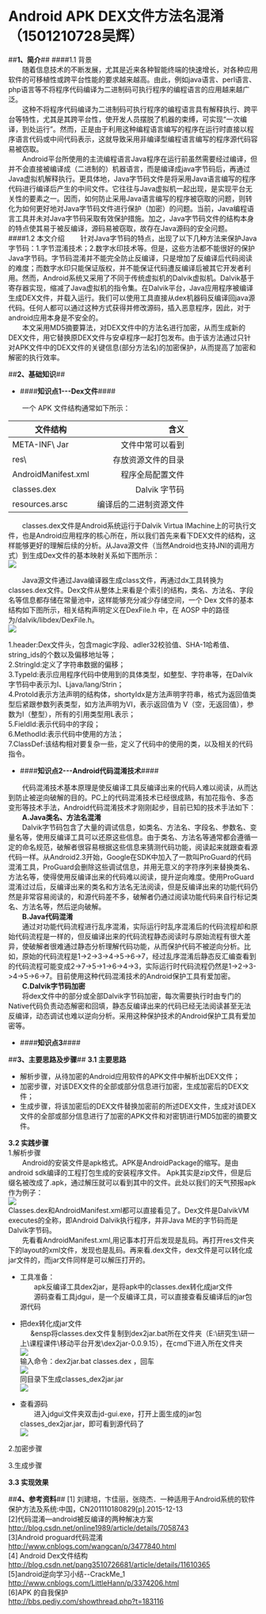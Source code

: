 # Android APK DEX文件方法名混淆（1501210728吴辉）

##**1、简介**##
####1.1 背景  
&ensp;&ensp;&ensp;&ensp;随着信息技术的不断发展，尤其是近来各种智能终端的快速增长，对各种应用软件的可移植性或跨平台性能的要求越来越高。由此，例如java语言、perl语言、php语言等不将程序代码编译为二进制码可执行程序的编程语言的应用越来越广泛。  
&ensp;&ensp;&ensp;&ensp;这种不将程序代码编译为二进制码可执行程序的编程语言具有解释执行、跨平台等特性，尤其是其跨平台性，使开发人员摆脱了机器的束缚，可实现“一次编译，到处运行”。然而，正是由于利用这种编程语言编写的程序在运行时直接以程序语言代码或中间代码表示，这就导致采用非编译型编程语言编写的程序源代码容易被窃取。  
&ensp;&ensp;&ensp;&ensp;Android平台所使用的主流编程语言Java程序在运行前虽然需要经过编译，但并不会直接被编译成（二进制的）机器语言，而是编译成java字节码后，再通过Java虚拟机解释执行。更具体地，Java字节码文件是将采用Java语言编写的程序代码进行编译后产生的中间文件。它往往与Java虚拟机一起出现，是实现平台无关性的要素之一。因而，如何防止采用Java语言编写的程序被窃取的问题，则转化为如何更好地对Java字节码文件进行保护（加密）的问题。当前，Java编程语言工具并未对Java字节码采取有效保护措施。加之，Java字节码文件的结构本身的特点使其易于被反编译，源码易被窃取，故存在Java源码的安全问题。
####1.2 本文介绍
&ensp;&ensp;&ensp;&ensp;针对Java字节码的特点，出现了以下几种方法来保护Java字节码：1.字节混淆技术；2.数字水印技术等。但是，这些方法都不能很好的保护Java字节码。字节码混淆并不能完全防止反编译，只是增加了反编译后代码阅读的难度；而数字水印只能保证版权，并不能保证代码遭反编译后被其它开发者利用。然而，Android系统又采用了不同于传统虚拟机的Dalvik虚拟机。Dalvik基于寄存器实现，缩减了Java虚拟机的指令集。在Dalvik平台，Java应用程序被编译生成DEX文件，并载入运行。我们可以使用工具直接从dex机器码反编译回java源代码。任何人都可以通过这种方式获得并修改源码，插入恶意程序，因此，对于android应用本身是不安全的。  
&ensp;&ensp;&ensp;&ensp;本文采用MD5摘要算法，对DEX文件中的方法名进行加密，从而生成新的DEX文件，用它替换原DEX文件与安卓程序一起打包发布。由于该方法通过只针对APK文件中的DEX文件的关键信息(部分方法名)的加密保护，从而提高了加密和解密的执行效率。

##**2、基础知识**##
* ####**知识点1---Dex文件**####

&ensp;&ensp;&ensp;&ensp;一个 APK 文件结构通常如下所示：    

| **文件结构**        | **含义**   |
| --------   | -----:  | 
| META-INF\ Jar |     文件中常可以看到|
| res\ |存放资源文件的目录|
| AndroidManifest.xml |程序全局配置文件|
| classes.dex| Dalvik 字节码|
| resources.arsc |编译后的二进制资源文件|
&ensp;&ensp;&ensp;&ensp;classes.dex文件是Android系统运行于Dalvik Virtua lMachine上的可执行文件，也是Android应用程序的核心所在，所以我们首先来看下DEX文件的结构，这样能够更好的理解后续的分析。从Java源文件（当然Android也支持JNI的调用方式）到生成Dex文件的基本映射关系如下图所示：  
![](1.png)

&ensp;&ensp;&ensp;&ensp;Java源文件通过Java编译器生成class文件，再通过dx工具转换为classes.dex文件。Dex文件从整体上来看是个索引的结构，类名、方法名、字段名等信息都存储在常量池中，这样能够充分减少存储空间，一个 Dex 文件的基本结构如下图所示，相关结构声明定义在DexFile.h 中，在 AOSP 中的路径为/dalvik/libdex/DexFile.h。  
![](2.png)

1.header:Dex文件头，包含magic字段、adler32校验值、SHA-1哈希值、string_ids的个数以及偏移地址等；  
2.StringId:定义了字符串数据的偏移；  
3.TypeId:表示应用程序代码中使用到的具体类型，如整型、字符串等，在Dalvik字节码中表示为I、Ljava/lang/Strin；  
4.ProtoId表示方法声明的结构体，shortyIdx是方法声明字符串，格式为返回值类型后紧跟参数列表类型，如方法声明为VI，表示返回值为 V（空，无返回值），参数为I（整型），所有的引用类型用L表示；  
5.FieldId:表示代码中的字段；  
6.MethodId:表示代码中使用的方法；  
7.ClassDef:该结构相对要复杂一些，定义了代码中的使用的类，以及相关的代码指令。

* ####**知识点2---Android代码混淆技术**####

&ensp;&ensp;&ensp;&ensp;代码混淆技术基本原理是使反编译工具反编译出来的代码人难以阅读，从而达到防止被逆向破解的目的。PC上的代码混淆技术已经很成熟，有加花指令、多态变形等技术手法，Android代码混淆技术才刚刚起步，目前已知的技术手法如下：  
&ensp;&ensp;&ensp;&ensp;**A.Java类名、方法名混淆**  
&ensp;&ensp;&ensp;&ensp;Dalvik字节码包含了大量的调试信息，如类名、方法名、字段名、参数名、变量名等，使用反编译工具可以还原这些信息。由于类名、方法名等通常都会遵循一定的命名规范，破解者很容易根据这些信息来猜测代码功能，阅读起来就跟查看源代码一样。从Android2.3开始，Google在SDK中加入了一款叫ProGuard的代码混淆工具，ProGuard会删除这些调试信息，并用无意义的字符序列来替换类名、方法名等，使得使用反编译出来的代码难以阅读，提升逆向难度。使用ProGuard混淆过过后，反编译出来的类名和方法名无法阅读，但是反编译出来的功能代码仍然是非常容易阅读的，和源代码差不多，破解者仍通过阅读功能代码来自行标记类名、方法名等，然后逆向破解。  
&ensp;&ensp;&ensp;&ensp;**B.Java代码混淆**  
&ensp;&ensp;&ensp;&ensp;通过对功能代码流程进行乱序混淆，实际运行时乱序混淆后的代码流程却和原始代码流程是一样的，但反编译出来的代码流程静态阅读时与原始流程有很大差异，使破解者很难通过静态分析理解代码功能，从而保护代码不被逆向分析。比如，原始的代码流程是1->2->3->4->5->6->7，经过乱序混淆后静态反汇编查看到的代码流程可能变成2->7->5->1->6->4->3，实际运行时代码流程仍然是1->2->3->4->5->6->7。目前使用这种代码混淆技术的Android保护工具有爱加密。  
&ensp;&ensp;&ensp;&ensp;**C.Dalvik字节码加密**   
&ensp;&ensp;&ensp;&ensp;将dex文件中的部分或全部Dalvik字节码加密，每次需要执行时由专门的Native代码负责动态解密和回填，静态反编译出来的代码已经无法阅读甚至无法反编译，动态调试也难以逆向分析。采用这种保护技术的Android保护工具有爱加密等。
  
* ####**知识点3**####



##**3、主要思路及步骤**##
**3.1 主要思路**
* 解析步骤，从待加密的Android应用软件的APK文件中解析出DEX文件；
* 加密步骤，对该DEX文件的全部或部分信息进行加密，生成加密后的DEX文件；
* 生成步骤，将该加密后的DEX文件替换加密前的所述DEX文件，生成对该DEX文件的全部或部分信息进行了加密的APK文件和对密钥进行MD5加密的摘要文件。

**3.2 实践步骤**  
1.解析步骤  
&ensp;&ensp;&ensp;&ensp;Android的安装文件是apk格式。APK是AndroidPackage的缩写。是由android sdk编译的工程打包生成的安装程序文件。
Apk其实是zip文件，但是后缀名被改成了.apk，通过解压就可以看到其中的文件。此处以我们的天气预报apk作为例子：    
![](3.png)  
Classes.dex和AndroidManifest.xml都可以直接看见了。Dex文件是DalvikVM executes的全称，即Android Dalvik执行程序，并非Java ME的字节码而是Dalvik字节码。  
&ensp;&ensp;&ensp;&ensp;先看看AndroidManifest.xml,用记事本打开后发现是乱码。再打开res文件夹下的layout的xml文件，发现也是乱码。再来看.dex文件，dex文件是可以转化成jar文件的，而jar文件同样是可以解压打开的。  
* 工具准备：  
&ensp;&ensp;&ensp;&ensp;apk反编译工具dex2jar，是将apk中的classes.dex转化成jar文件  
&ensp;&ensp;&ensp;&ensp;源码查看工具jdgui，是一个反编译工具，可以直接查看反编译后的jar包源代码  

* 把dex转化成jar文件  
&ensp;&ensp;&ensp;&ensp将classes.dex文件复制到dex2jar.bat所在文件夹（E:\研究生\研一上\课程课件\移动平台开发\dex2jar-0.0.9.15），在cmd下进入所在文件夹  
![](4.png)  
输入命令：dex2jar.bat classes.dex ，回车  
![](5.png)  
同目录下生成classes_dex2jar.jar  
![](6.png)  

* 查看源码  
&ensp;&ensp;&ensp;&ensp;进入jdgui文件夹双击jd-gui.exe，打开上面生成的jar包classes_dex2jar.jar，即可看到源代码了  
![](7.png)

2.加密步骤

3.生成步骤


**3.3 实现效果**



##**4、参考资料**##
[1]  刘建培，卞佳丽，张晓杰．一种适用于Android系统的软件保护方法及系统:中国，CN201110180829[p].2015-12-13  
[2]代码混淆—android被反编译的两种解决方案  
http://blog.csdn.net/online1989/article/details/7058743  
[3]Android proguard代码混淆  
http://www.cnblogs.com/wangcan/p/3477840.html  
[4] Android Dex文件结构  
http://blog.csdn.net/pang3510726681/article/details/11610365  
[5]android逆向学习小结--CrackMe_1  
http://www.cnblogs.com/LittleHann/p/3374206.html  
[6]APK 的自我保护  
http://bbs.pediy.com/showthread.php?t=183116    
